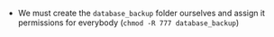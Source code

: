 * We must create the ``database_backup`` folder ourselves and assign it permissions for everybody (``chmod -R 777 database_backup``)